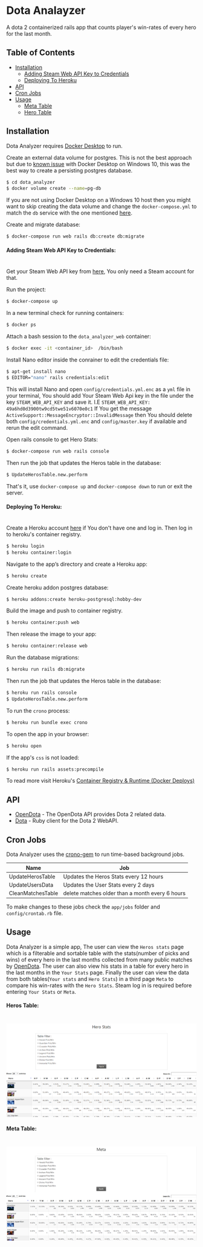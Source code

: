 # Dota Analayzer

A dota 2 containerized rails app that counts player's win-rates of every hero for the last month.
## Table of Contents
* [Installation](#installation)
    * [Adding Steam Web API Key to Credentials](#adding-steam-web-api-key-to-credentials)
    * [Deploying To Heroku](#deploying-to-heroku)
* [API](#api)
* [Cron Jobs](#cron-jobs)
* [Usage](#usage)
    * [Meta Table](#meta-table)
    * [Hero Table](#hero-table)

## Installation

Dota Analyzer requires [Docker Desktop](https://www.docker.com/products/docker-desktop) to run.

Create an external data volume for postgres. This is not the best approach but due to [known issue](https://github.com/docker/for-win/issues/445) with Docker Desktop on Windows 10, this was the best way to create a persisting postgres database.

```sh
$ cd dota_analyzer
$ docker volume create --name=pg-db
```


If you are not using Docker Desktop on a Windows 10 host then you might want to skip creating the data volume and change the  `docker-compose.yml` to match the `db` service with the one mentioned [here](https://docs.docker.com/compose/rails/).

Create and migrate database:
```sh
$ docker-compose run web rails db:create db:migrate
```
#### Adding Steam Web API Key to Credentials:
#
Get your Steam Web API key from [here](https://steamcommunity.com/dev/apikey), You only need a Steam account for that.

Run the project:
```sh
$ docker-compose up
```
In a new terminal check for running containers:
```sh
$ docker ps
```
Attach a bash session to the `dota_analyzer_web` container:
```sh
$ docker exec -it <container_id>  /bin/bash
```
Install Nano editor inside the conrainer to edit the credentials file:
```sh
$ apt-get install nano
$ EDITOR="nano" rails credentials:edit
```
This will install Nano and open `config/credentials.yml.enc` as a `yml` file in your terminal, You should add Your Steam Web Api key in the file under the key `STEAM_WEB_API_KEY` and save it. 
I.E `STEAM_WEB_API_KEY: 49a6hd0d3900tw9cd5twe51v6070e0c1`
If You get the message `ActiveSupport::MessageEncryptor::InvalidMessage`  then You should delete both `config/credentials.yml.enc` and `config/master.key` if available and rerun the edit command.

Open rails console to get Hero Stats:
```sh
$ docker-compose run web rails console
```
Then run the job that updates the Heros table in the database:
```sh
$ UpdateHerosTable.new.perform
```
That's it, use `docker-compose up` and `docker-compose down` to run or exit the server.

#### Deploying To Heroku:
#
Create a Heroku account [here](https://signup.heroku.com/) if You don't have one and log in. Then log in to heroku's container registry.
```sh
$ heroku login
$ heroku container:login
```
Navigate to the app’s directory and create a Heroku app:
```sh
$ heroku create
```
Create heroku addon postgres database:
```sh
$ heroku addons:create heroku-postgresql:hobby-dev
```
Build the image and push to container registry.
```sh
$ heroku container:push web
```
Then release the image to your app:
```sh
$ heroku container:release web
```
Run the database migrations:
```sh
$ heroku run rails db:migrate
```
Then run the job that updates the Heros table in the database:
```sh
$ heroku run rails console
$ UpdateHerosTable.new.perform
```
To run the `crono` process:
```sh
$ heroku run bundle exec crono
```
To open the app in your browser:
```sh
$ heroku open
```
If the app's `css` is not loaded:
```sh
$ heroku run rails assets:precompile
```
To read more visit Heroku's [Container Registry & Runtime (Docker Deploys)](https://devcenter.heroku.com/articles/container-registry-and-runtime)

## API
* [OpenDota](https://docs.opendota.com/) - The OpenDota API provides Dota 2 related data.
* [Dota](https://github.com/vinnicc/dota) - Ruby client for the Dota 2 WebAPI.
## Cron Jobs
Dota Analyzer uses the [crono-gem](https://github.com/plashchynski/crono) to run time-based background jobs.

|        Name          |                      Job                         | 
| -------------------- | ------------------------------------------------ |
| UpdateHerosTable     | Updates the Heros Stats every 12 hours           |
| UpdateUsersData      | Updates the User Stats every 2 days              |
| CleanMatchesTable    | delete matches older than a month every 6 hours  |

To make changes to these jobs check the `app/jobs` folder and `config/crontab.rb` file.

## Usage
Dota Analyzer is a simple app, The user can view the `Heros stats` page which is a filterable and sortable table with the stats(number of picks and wins) of every hero in the last months collected from many public matches by [OpenDota](https://docs.opendota.com/). The user can also view his stats in a table for every hero in the last months in the `Your Stats` page. Finally the user can view the data from both tables(`Your stats` and `Hero Stats`) in a third page `Meta` to compare his win-rates with the `Hero Stats`. Steam log in is required before entering `Your Stats` or `Meta`.
#### Heros Table:
#
![](app/assets/images/heros.png?raw=true)
#### Meta Table:
#
![](/app/assets/images/meta.png)

